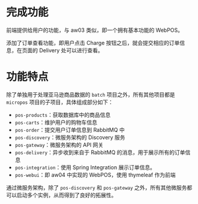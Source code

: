 # 完成功能

前端提供给用户的功能，与 aw03 类似，即一个拥有基本功能的 WebPOS。

添加了订单查看功能，即用户点击 Charge 按钮之后，就会提交相应的订单信息，在页面的 Delivery 处可以进行查看。

# 功能特点

除了单独用于处理亚马逊商品数据的 `batch` 项目之外，所有其他项目都是 `micropos` 项目的子项目，具体组成部分如下：

- `pos-products`：获取数据库中的商品信息
- `pos-carts`：维护用户的购物车信息
- `pos-order`：提交用户订单信息到 RabbitMQ 中
- `pos-discovery`：微服务架构的 Discovery 服务
- `pos-gateway`：微服务架构的 API 网关
- `pos-delivery`：异步收到来自于 RabbitMQ 的消息，用于展示所有的订单信息
- `pos-integration`：使用 Spring Integration 展示订单信息。
- `pos-webui`：即 aw04 中实现的 WebPOS，使用 thymeleaf 作为前端

通过微服务架构，除了 `pos-discovery` 和 `pos-gateway` 之外，所有其他微服务都可以启动多个实例，从而得到了良好的拓展性。